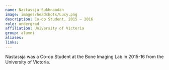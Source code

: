 ```yaml
---
name: Nastassja Sukhnandan
image: images/headshots/Lucy.png
description: Co-op Student, 2015 – 2016
role: undergrad
affiliation: University of Victoria
group: alumni
aliases: 
links:
---
```


Nastassja was a Co-op Student at the Bone Imaging Lab in 2015-16 from the University of Victoria.